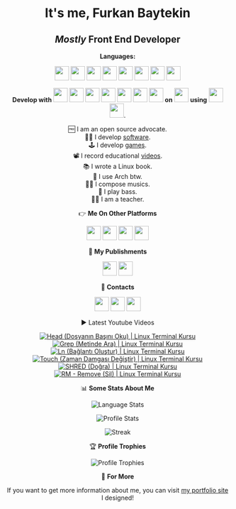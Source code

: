 <div align="center">

# It's me, Furkan Baytekin

## *Mostly* Front End Developer

**Languages:**

<img height="32" width="32" src="https://cdn.simpleicons.org/javascript" /> <img height="32" width="32" src="https://cdn.simpleicons.org/typescript" /> <img height="32" width="32" src="https://cdn.simpleicons.org/python" /> <img height="32" width="32" src="https://cdn.simpleicons.org/csharp" /> <img height="32" width="32" src="https://cdn.simpleicons.org/html5" /> <img height="32" width="32" src="https://cdn.simpleicons.org/css3" /> <img height="32" width="32" src="https://cdn.simpleicons.org/gnubash" /> <img height="32" width="32" src="https://cdn.simpleicons.org/lua" />

**Develop with** <img height="32" width="32" src="https://cdn.simpleicons.org/react" /> <img height="32" width="32" src="https://cdn.simpleicons.org/redux" /> <img height="32" width="32" src="https://cdn.simpleicons.org/tailwindcss" /> <img height="32" width="32" src="https://cdn.simpleicons.org/framer" /> <img height="32" width="32" src="https://cdn.simpleicons.org/bootstrap" /> <img height="32" width="32" src="https://cdn.simpleicons.org/next.js/333333" /> <img height="32" width="32" src="https://cdn.simpleicons.org/qt" /> 
**on** <img height="32" width="32" src="https://cdn.simpleicons.org/linux" />
**using** <img height="32" width="32" src="https://cdn.simpleicons.org/visualstudiocode" /> <img height="32" width="32" src="https://cdn.simpleicons.org/neovim" />.


🆓 I am an open source advocate.<br/>
👨‍💻 I develop [software](https://github.com/Elagoht?tab=repositories).<br/>
🕹 I develop [games](https://elagoht.itch.io/).<br/>
📽 I record educational [videos](https://www.youtube.com/channel/UCIWYzLPBy2Av4sgUsRClP0g).<br/>
📚 I wrote a Linux book.<br/>
🐧 I use Arch btw.<br/>
👨‍🎤 I compose musics.<br/>
🎸 I play bass.<br/>
👨‍🏫 I am a teacher.<br/>

👉 **Me On Other Platforms**

[<img height="32" width="32" src="https://cdn.simpleicons.org/archlinux" />](https://aur.archlinux.org/packages?O=0&SeB=m&K=Elagoht&outdated=&SB=p&SO=d&PP=50&submit=Go&) [<img height="32" width="32" src="https://cdn.simpleicons.org/pypi" />](https://pypi.org/user/Elagoht/) [<img height="32" width="32" src="https://cdn.simpleicons.org/kaggle" />](https://www.kaggle.com/furkanbaytekin) [<img height="32" width="32" src="https://cdn.simpleicons.org/itch.io" />](https://elagoht.itch.io/)

📜 **My Publishments**

[<img height="32" width="32" src="https://cdn.simpleicons.org/udemy" />](https://www.udemy.com/user/furkan-baytekin/) [<img height="32" width="32" src="https://cdn.simpleicons.org/youtube" />](https://www.youtube.com/channel/UCIWYzLPBy2Av4sgUsRClP0g)

💌 **Contacts**

[<img height="32" width="32" src="https://cdn.simpleicons.org/gmail" />](mailto:furkanbaytekin@gmail.com)  [<img height="32" width="32" src="https://cdn.simpleicons.org/linkedin" />](https://www.linkedin.com/in/furkan-baytekin/)  [<img height="32" width="32" src="https://cdn.simpleicons.org/telegram" />](https://t.me/Elagoht)

▶️ Latest Youtube Videos

<!-- BEGIN YOUTUBE-CARDS -->
[![Head (Dosyanın Başını Oku) | Linux Terminal Kursu](https://ytcards.demolab.com/?id=xl6kbDPrOUw&title=Head+%28Dosyan%C4%B1n+Ba%C5%9F%C4%B1n%C4%B1+Oku%29+%7C+Linux+Terminal+Kursu&lang=en&timestamp=1687436103&background_color=%230d1117&title_color=%23ffffff&stats_color=%23dedede&max_title_lines=1&width=250&border_radius=5 "Head (Dosyanın Başını Oku) | Linux Terminal Kursu")](https://www.youtube.com/watch?v=xl6kbDPrOUw)
[![Grep (Metinde Ara) | Linux Terminal Kursu](https://ytcards.demolab.com/?id=Q7eVuKKCLbY&title=Grep+%28Metinde+Ara%29+%7C+Linux+Terminal+Kursu&lang=en&timestamp=1686673432&background_color=%230d1117&title_color=%23ffffff&stats_color=%23dedede&max_title_lines=1&width=250&border_radius=5 "Grep (Metinde Ara) | Linux Terminal Kursu")](https://www.youtube.com/watch?v=Q7eVuKKCLbY)
[![Ln (Bağlantı Oluştur) | Linux Terminal Kursu](https://ytcards.demolab.com/?id=-VHZqmiHssM&title=Ln+%28Ba%C4%9Flant%C4%B1+Olu%C5%9Ftur%29+%7C+Linux+Terminal+Kursu&lang=en&timestamp=1686408512&background_color=%230d1117&title_color=%23ffffff&stats_color=%23dedede&max_title_lines=1&width=250&border_radius=5 "Ln (Bağlantı Oluştur) | Linux Terminal Kursu")](https://www.youtube.com/watch?v=-VHZqmiHssM)
[![Touch (Zaman Damgası Değiştir) | Linux Terminal Kursu](https://ytcards.demolab.com/?id=_LFcLXEDlOU&title=Touch+%28Zaman+Damgas%C4%B1+De%C4%9Fi%C5%9Ftir%29+%7C+Linux+Terminal+Kursu&lang=en&timestamp=1684596774&background_color=%230d1117&title_color=%23ffffff&stats_color=%23dedede&max_title_lines=1&width=250&border_radius=5 "Touch (Zaman Damgası Değiştir) | Linux Terminal Kursu")](https://www.youtube.com/watch?v=_LFcLXEDlOU)
[![SHRED (Doğra) | Linux Terminal Kursu](https://ytcards.demolab.com/?id=Gzef3e_UIc8&title=SHRED+%28Do%C4%9Fra%29+%7C+Linux+Terminal+Kursu&lang=en&timestamp=1683972010&background_color=%230d1117&title_color=%23ffffff&stats_color=%23dedede&max_title_lines=1&width=250&border_radius=5 "SHRED (Doğra) | Linux Terminal Kursu")](https://www.youtube.com/watch?v=Gzef3e_UIc8)
[![RM - Remove (Sil) | Linux Terminal Kursu](https://ytcards.demolab.com/?id=M4iRPmv-Efg&title=RM+-+Remove+%28Sil%29+%7C+Linux+Terminal+Kursu&lang=en&timestamp=1683889223&background_color=%230d1117&title_color=%23ffffff&stats_color=%23dedede&max_title_lines=1&width=250&border_radius=5 "RM - Remove (Sil) | Linux Terminal Kursu")](https://www.youtube.com/watch?v=M4iRPmv-Efg)
<!-- END YOUTUBE-CARDS -->

 📊 **Some Stats About Me**

![Language Stats](https://github-readme-stats.vercel.app/api/top-langs/?username=Elagoht&langs_count=10&layout=compact)

![Profile Stats](https://github-readme-stats.vercel.app/api?username=Elagoht&count_private=true&show_icons=true)

![Streak](https://github-readme-streak-stats.herokuapp.com/?user=elagoht)

🏆 **Profile Trophies**

![Profile Trophies](https://github-profile-trophy.vercel.app/?username=elagoht&margin-w=15&margin-h=15&no-frame=true)

🔗 **For More**

If you want to get more information about me, you can visit [my portfolio site](https://furkanbaytekin.dev) I designed!

</div>

